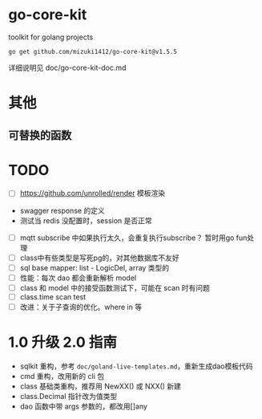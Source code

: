 
# go-core-kit

toolkit for golang projects

`go get github.com/mizuki1412/go-core-kit@v1.5.5`

详细说明见 doc/go-core-kit-doc.md

# 其他

## 可替换的函数

# TODO

- [ ] https://github.com/unrolled/render 模板渲染
- swagger response 的定义
- 测试当 redis 没配置时，session 是否正常
- [ ] mqtt subscribe 中如果执行太久，会重复执行subscribe？ 暂时用go fun处理
- [ ] class中有些类型是写死pg的，对其他数据库不友好
- [ ] sql base mapper: list - LogicDel, array 类型的
- [ ] 性能：每次 dao 都会重新解析 model
- [ ] class 和 model 中的接受函数测试下，可能在 scan 时有问题
- [ ] class.time scan test
- [ ] 改进：关于子查询的优化。where in 等

# 1.0 升级 2.0 指南

- sqlkit 重构，参考 `doc/goland-live-templates.md`，重新生成dao模板代码
- cmd 重构，改用新的 cli 包
- class 基础类重构，推荐用 NewXX() 或 NXX() 新建
- class.Decimal 指针改为值类型
- dao 函数中带 args 参数的，都改用[]any